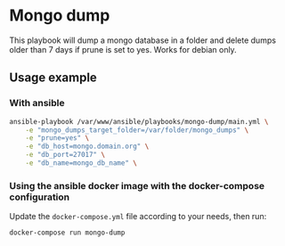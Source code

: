 Mongo dump
==========

This playbook will dump a mongo database in a folder and delete dumps older than 7 days if prune is set to yes. Works for debian only.

Usage example
-------------

### With ansible

```bash
ansible-playbook /var/www/ansible/playbooks/mongo-dump/main.yml \
    -e "mongo_dumps_target_folder=/var/folder/mongo_dumps" \
    -e "prune=yes" \
    -e "db_host=mongo.domain.org" \
    -e "db_port=27017" \
    -e "db_name=mongo_db_name" \
```

### Using the ansible docker image with the docker-compose configuration

Update the `docker-compose.yml` file according to your needs, then run:

```
docker-compose run mongo-dump
```
